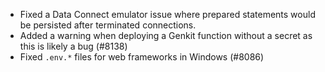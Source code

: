 - Fixed a Data Connect emulator issue where prepared statements would be persisted after terminated connections.
- Added a warning when deploying a Genkit function without a secret as this is likely a bug (#8138)
- Fixed `.env.*` files for web frameworks in Windows (#8086)
